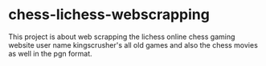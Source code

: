# chess-lichess-webscrapping
This project is about web scrapping the lichess online chess gaming website user name kingscrusher's all old games and also the chess movies as well in the pgn format.
